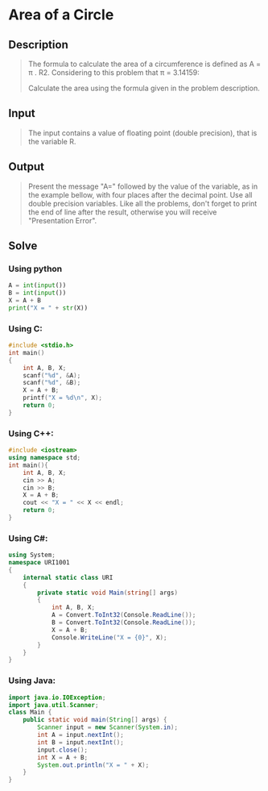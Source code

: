 # Area of a Circle

## Description

> The formula to calculate the area of a circumference is defined as A = π . R2. Considering to this problem that π = 3.14159:
>
> Calculate the area using the formula given in the problem description.

## Input

> The input contains a value of floating point (double precision), that is the variable R.

## Output

> Present the message "A=" followed by the value of the variable, as in the example bellow, with four places after the decimal point. Use all double precision variables. Like all the problems, don't forget to print the end of line after the result, otherwise you will receive "Presentation Error".

## Solve

### Using python

```python
A = int(input())
B = int(input())
X = A + B
print("X = " + str(X))
```

### Using C:

```c
#include <stdio.h>
int main()
{
    int A, B, X;
    scanf("%d", &A);
    scanf("%d", &B);
    X = A + B;
    printf("X = %d\n", X);
    return 0;
}
```

### Using C++:

```c++
#include <iostream>
using namespace std;
int main(){
    int A, B, X;
    cin >> A;
    cin >> B;
    X = A + B;
    cout << "X = " << X << endl;
    return 0;
}
```

### Using C#:

```c#
using System;
namespace URI1001
{
    internal static class URI
    {
        private static void Main(string[] args)
        {
            int A, B, X;
            A = Convert.ToInt32(Console.ReadLine());
            B = Convert.ToInt32(Console.ReadLine());
            X = A + B;
            Console.WriteLine("X = {0}", X);
        }
    }
}
```

### Using Java:

```java
import java.io.IOException;
import java.util.Scanner;
class Main {
    public static void main(String[] args) {
        Scanner input = new Scanner(System.in);
        int A = input.nextInt();
        int B = input.nextInt();
        input.close();
        int X = A + B;
        System.out.println("X = " + X);
    }
}
```

